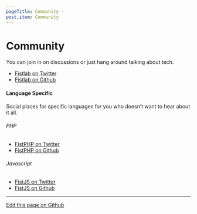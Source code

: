 ```yaml
---
pageTitle: Community -
post.item: Community
---
```


# Community

You can join in on discussions or just hang around talking about tech.

- [Fistlab on Twitter](https://twitter.com/fistlab)
- [Fistlab on Github](https://github.com/fistlab)

#### Language Specific

Social places for specific languages for you who doesn’t want to hear about it all.

###### PHP

- [FistPHP on Twitter](https://twitter.com/fistphp)
- [FistPHP on Github](https://github.com/fistphp)

###### Javascript

- [FistJS on Twitter](https://twitter.com/fistjs)
- [FistJS on Github](https://github.com/fistjs)

- - - - - - - - - - - - - - - - - - -
[Edit this page on Github](https://github.com/fistlab/fistlab.org/edit/master/community.md)
